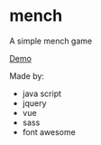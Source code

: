 # mench
A simple mench game

[Demo](https://AHHB.github.io/mench/)
	
Made by:
* java script
* jquery
* vue
* sass
* font awesome
